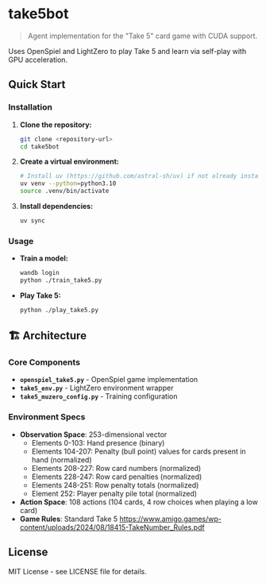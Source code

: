 # take5bot

> Agent implementation for the "Take 5" card game with CUDA support.

Uses OpenSpiel and LightZero to play Take 5 and learn via self-play with GPU acceleration.

## Quick Start

### Installation

1. **Clone the repository:**
   ```bash
   git clone <repository-url>
   cd take5bot
   ```

2. **Create a virtual environment:**
   ```bash
   # Install uv (https://github.com/astral-sh/uv) if not already installed
   uv venv --python=python3.10
   source .venv/bin/activate
   ```

2. **Install dependencies:**
   ```bash
   uv sync
   ```

### Usage

- **Train a model:**
  ```bash
  wandb login
  python ./train_take5.py
  ```

- **Play Take 5:**
  ```bash
  python ./play_take5.py
  ```

## 🏗️ Architecture

### Core Components

- **`openspiel_take5.py`** - OpenSpiel game implementation
- **`take5_env.py`** - LightZero environment wrapper
- **`take5_muzero_config.py`** - Training configuration

### Environment Specs
- **Observation Space**: 253-dimensional vector
  - Elements 0-103: Hand presence (binary)
  - Elements 104-207: Penalty (bull point) values for cards present in hand (normalized)
  - Elements 208-227: Row card numbers (normalized)
  - Elements 228-247: Row card penalties (normalized)
  - Elements 248-251: Row penalty totals (normalized)
  - Element 252: Player penalty pile total (normalized)
- **Action Space**: 108 actions (104 cards, 4 row choices when playing a low card)
- **Game Rules**: Standard Take 5 <https://www.amigo.games/wp-content/uploads/2024/08/18415-TakeNumber_Rules.pdf>

## License

MIT License - see LICENSE file for details.
